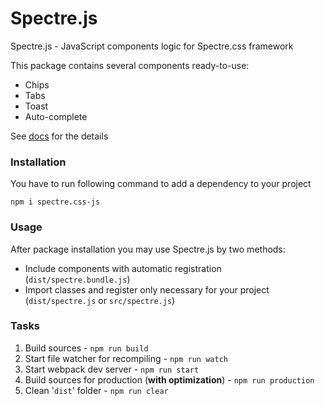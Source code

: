 # Spectre.js

Spectre.js - JavaScript components logic for Spectre.css framework

This package contains several components ready-to-use:
    
- Chips
- Tabs
- Toast
- Auto-complete

See [docs](https://manchenkoff.github.io/spectre.js/) for the details

### Installation

You have to run following command to add a dependency to your project

```
npm i spectre.css-js
```

### Usage

After package installation you may use Spectre.js by two methods:

- Include components with automatic registration (`dist/spectre.bundle.js`)
- Import classes and register only necessary for your project (`dist/spectre.js` or `src/spectre.js`)

### Tasks

1. Build sources - ```npm run build```
2. Start file watcher for recompiling - ```npm run watch```
3. Start webpack dev server - ```npm run start```
4. Build sources for production (**with optimization**) - ```npm run production```
5. Clean '`dist`' folder - ```npm run clear```
